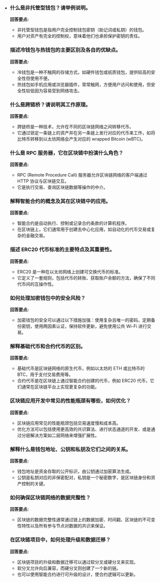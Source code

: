 - ### 什么是非托管型钱包？请举例说明。

  

  **回答要点:**

  - 非托管型钱包是指用户完全控制钱包密钥（助记词或私钥）的钱包。
  - 用户对资产有完全的控制权，意味着他们也承担保护密钥的责任。

  ### 描述冷钱包与热钱包的主要区别及各自的优缺点。

  

  **回答要点:**

  - 冷钱包是一种不触网的存储方式，如硬件钱包或纸质钱包，提供较高的安全性但使用不便。
  - 热钱包如手机应用或浏览器插件，常常触网，方便用户访问和使用，但安全性较低因为容易受到网络攻击。

  ### 什么是跨链桥？请说明其工作原理。

  

  **回答要点:**

  - 跨链桥是一种技术，允许在不同的区块链网络之间转移代币。
  - 它通过锁定一条链上的资产并在另一条链上发行对应的代币来工作，如将比特币转移到以太坊网络会产生对应的 wrapped Bitcoin (wBTC)。

  ### 什么是 RPC 服务器，它在区块链中扮演什么角色？

  

  **回答要点:**

  - RPC (Remote Procedure Call) 服务器允许区块链网络的客户端通过 HTTP 协议与区块链交互。
  - 它是执行交易、查询区块链数据等操作的中介。

  ### 解释智能合约的概念及其在区块链中的应用。

  

  **回答要点:**

  - 智能合约是自动执行、控制或记录合约条款的计算机程序。
  - 在区块链上，它们通常用于创建去中心化应用，如自动化的代币交易或复杂的金融交易。

  ### 描述 ERC20 代币标准的主要特点及其重要性。

  

  **回答要点:**

  - ERC20 是一种在以太坊网络上创建可交换代币的标准。
  - 它定义了一套规则，包括代币的转账、获取账户余额的方法，确保了不同代币间的互操作性。

  ### 如何处理加密钱包中的安全风险？

  

  **回答要点:**

  - 加密钱包的安全可以通过以下措施加强：使用复杂且唯一的密码，定期备份密钥，使用两因素认证，保持软件更新，避免使用公共 Wi-Fi 进行交易。

  ### 解释基础代币和合约代币的区别。

  

  **回答要点:**

  - 基础代币是区块链网络的原生代币，例如以太坊的 ETH 或比特币的 BTC，用于支付交易费用等。
  - 合约代币是在区块链上通过智能合约创建的代币，例如 ERC20 代币，它们通常在区块链平台上实现更复杂的功能。

  ### 区块链应用开发中常见的性能瓶颈有哪些，如何优化？

  

  **回答要点:**

  - 区块链应用常见的性能瓶颈包括交易速度慢和成本高。
  - 优化方法可以包括使用更高效的共识算法、进行状态通道的开发、或是通过分层解决方案如二层网络来增强扩展性。

  ### 解释什么是钱包地址、公钥和私钥及它们之间的关系。

  

  **回答要点:**

  - 钱包地址是资金存取的公开标识，由公钥通过加密算法生成。
  - 公钥是私钥对应的非保密配对，私钥是一个秘密数字，是区块链身份和资产控制的关键。

  ### 如何确保区块链网络的数据完整性？

  

  **回答要点:**

  - 区块链的数据完整性通常通过链上的数据加密、时间戳、区块链的不可变性特性以及所有参与节点对数据的共识来保证。

  ### 在区块链项目中，如何处理升级和数据迁移？

  

  **回答要点:**

  - 区块链项目的升级和数据迁移可以通过软分叉或硬分叉来实现。
  - 软分叉允许向后兼容，而硬分叉则创建了一个新的链。
  - 也可以使用智能合约进行可升级的设计，使合约逻辑可以更新。